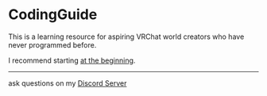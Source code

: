 # CodingGuide

This is a learning resource for aspiring VRChat world creators who have never programmed before.

I recommend starting [at the beginning](https://github.com/MMMaellon/CodingGuide/wiki).












---
ask questions on my [Discord Server](https://discord.gg/S5sDC4PnFp)
